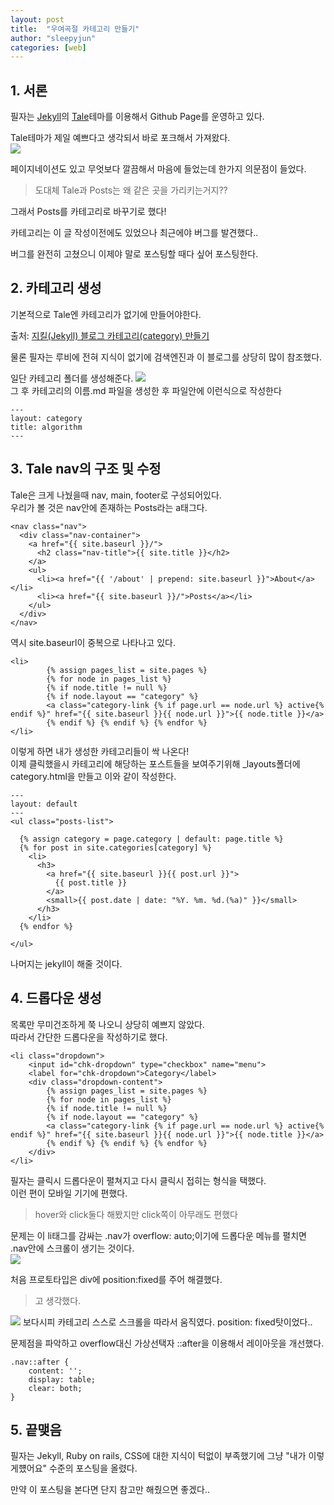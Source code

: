 ```yaml
---
layout: post
title:  "우여곡절 카테고리 만들기"
author: "sleepyjun"
categories: [web]
---
```

## 1. 서론
필자는 [Jekyll](https://jekyllrb-ko.github.io/)의 [Tale](https://github.com/chesterhow/tale/)테마를 이용해서 Github Page를 운영하고 있다.

Tale테마가 제일 예쁘다고 생각되서 바로 포크해서 가져왔다.  
<img src="/assets/images/2019-08-15-how-to-make-category/tale.JPG" />

페이지네이션도 있고 무엇보다 깔끔해서 마음에 들었는데 한가지 의문점이 들었다.  
> 도대체 Tale과 Posts는 왜 같은 곳을 가리키는거지??

그래서 Posts를 카테고리로 바꾸기로 했다!

카테고리는 이 글 작성이전에도 있었으나 최근에야 버그를 발견했다..  

버그를 완전히 고쳤으니 이제야 말로 포스팅할 때다 싶어 포스팅한다.

## 2. 카테고리 생성
기본적으로 Tale엔 카테고리가 없기에 만들어야한다.  

출처: [지킬(Jekyll) 블로그 카테고리(category) 만들기](https://devyurim.github.io/development%20environment/github%20blog/2018/08/07/blog-6.html)  

물론 필자는 루비에 전혀 지식이 없기에 검색엔진과 이 블로그를 상당히 많이 참조했다.  

일단 카테고리 폴더를 생성해준다.  <img src="/assets/images/2019-08-15-how-to-make-category/category.JPG" />  
그 후 카테고리의 이름.md 파일을 생성한 후 파일안에 이런식으로 작성한다
```
---
layout: category
title: algorithm
---
```


## 3. Tale nav의 구조 및 수정
Tale은 크게 나눴을때 nav, main, footer로 구성되어있다.  
우리가 볼 것은 nav안에 존재하는 Posts라는 a태그다.  
```
<nav class="nav">
  <div class="nav-container">
    <a href="{{ site.baseurl }}/">
      <h2 class="nav-title">{{ site.title }}</h2>
    </a>
    <ul>
      <li><a href="{{ '/about' | prepend: site.baseurl }}">About</a></li>
      <li><a href="{{ site.baseurl }}/">Posts</a></li>
    </ul>
  </div>
</nav>
```  
역시 site.baseurl이 중복으로 나타나고 있다.  

```
<li>
		{% assign pages_list = site.pages %} 
		{% for node in pages_list %} 
		{% if node.title != null %} 
		{% if node.layout == "category" %}
		<a class="category-link {% if page.url == node.url %} active{% endif %}" href="{{ site.baseurl }}{{ node.url }}">{{ node.title }}</a>
		{% endif %} {% endif %} {% endfor %}
</li>
```  
이렇게 하면 내가 생성한 카테고리들이 싹 나온다!  
이제 클릭했을시 카테고리에 해당하는 포스트들을 보여주기위해 _layouts폴더에 category.html을 만들고 이와 같이 작성한다.
```
---
layout: default
---
<ul class="posts-list">
  
  {% assign category = page.category | default: page.title %}
  {% for post in site.categories[category] %}
    <li>
      <h3>
        <a href="{{ site.baseurl }}{{ post.url }}">
          {{ post.title }}
        </a>
        <small>{{ post.date | date: "%Y. %m. %d.(%a)" }}</small>
      </h3>
    </li>
  {% endfor %}
  
</ul>
```  
나머지는 jekyll이 해줄 것이다.

## 4. 드롭다운 생성
목록만 무미건조하게 쭉 나오니 상당히 예쁘지 않았다.  
따라서 간단한 드롭다운을 작성하기로 했다.  
```
<li class="dropdown">
	<input id="chk-dropdown" type="checkbox" name="menu">
	<label for="chk-dropdown">Category</label>
	<div class="dropdown-content">
		{% assign pages_list = site.pages %} 
		{% for node in pages_list %} 
		{% if node.title != null %} 
		{% if node.layout == "category" %}
		<a class="category-link {% if page.url == node.url %} active{% endif %}" href="{{ site.baseurl }}{{ node.url }}">{{ node.title }}</a>
		{% endif %} {% endif %} {% endfor %}
	</div>
</li>
```  
필자는 클릭시 드롭다운이 펼쳐지고 다시 클릭시 접히는 형식을 택했다.  
이런 편이 모바일 기기에 편했다.  
>hover와 click둘다 해봤지만 click쪽이 아무래도 편했다

문제는 이 li태그를 감싸는 .nav가 overflow: auto;이기에 드롭다운 메뉴를 펼치면 .nav안에 스크롤이 생기는 것이다.  
<img src="/assets/images/2019-08-15-how-to-make-category/scroll.JPG"/>

처음 프로토타입은 div에 position:fixed를 주어 해결했다.
>고 생각했다.  
<img src="/assets/images/2019-08-15-how-to-make-category/fixed.JPG"/>
보다시피 카테고리 스스로 스크롤을 따라서 움직였다. position: fixed탓이었다..  

문제점을 파악하고 overflow대신 가상선택자 ::after을 이용해서 레이아웃을 개선했다.
```
.nav::after {
    content: '';
    display: table;
    clear: both;
}
```

## 5. 끝맺음
필자는 Jekyll, Ruby on rails, CSS에 대한 지식이 턱없이 부족했기에 그냥 "내가 이렇게헀어요" 수준의 포스팅을 올렸다.  

만약 이 포스팅을 본다면 단지 참고만 해줬으면 좋겠다..

